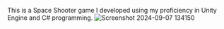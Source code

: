 This is a Space Shooter game I developed using my proficiency in Unity Engine and C# programming.
![Screenshot 2024-09-07 134150](https://github.com/user-attachments/assets/08e5d1c5-c11b-4780-a942-9c9f7101feab)
